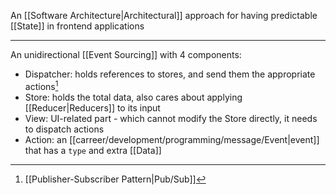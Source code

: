 An [[Software Architecture|Architectural]] approach for having predictable [[State]] in frontend applications

---

An unidirectional [[Event Sourcing]] with 4 components:

- Dispatcher: holds references to stores, and send them the appropriate actions[^1]
- Store: holds the total data, also cares about applying [[Reducer|Reducers]] to its input
- View: UI-related part - which cannot modify the Store directly, it needs to dispatch actions
- Action: an [[carreer/development/programming/message/Event|event]] that has a `type` and extra [[Data]]

[^1]: [[Publisher-Subscriber Pattern|Pub/Sub]]
